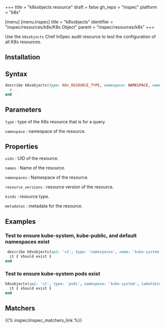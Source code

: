 +++
title = "k8sobjects resource"
draft = false
gh_repo = "inspec"
platform = "k8s"

[menu]
[menu.inspec]
title = "k8sobjects"
identifier = "inspec/resources/k8s/K8s Object"
parent = "inspec/resources/k8s"
+++


Use the `k8sobjects` Chef InSpec audit resource to test the configuration of all K8s resources.

## Installation

## Syntax

```ruby
describe k8sobjects(type: K8s_RESOURCE_TYPE, namespace: NAMESPACE, name: RESOURCE_NAME) do
  #...
end
```

## Parameters

`type`
: type of the K8s resource that is for a query.

`namespace`
: namespace of the resource.

## Properties

`uids`
: UID of the resource.

`names`
: Name of the resource.

`namespaces`
: Namespace of the resource.

`resource_versions`
: resource version of the resource.

`kinds`
: resource type.

`metadatas`
: metadata for the resource.

## Examples

### Test to ensure kube-system, kube-public, and default namespaces exist

```ruby
 describe k8sobjects(api: 'v1', type: 'namespaces', name: 'kube-system') do
  it { should exist }
end
```

### Test to ensure kube-system pods exist

```ruby
k8sobjects(api: 'v1', type: 'pods', namespace: 'kube-system', labelSelector: 'k8s-app=kube-proxy') do
  it { should exist }
end
```

## Matchers

{{% inspec/inspec_matchers_link %}}
